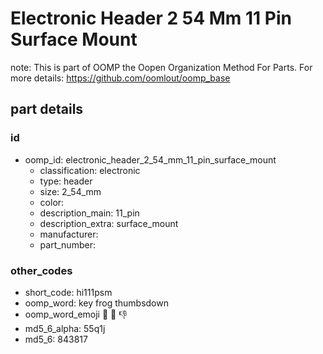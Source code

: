 # Electronic Header 2 54 Mm 11 Pin Surface Mount  

note: This is part of OOMP the Oopen Organization Method For Parts. For more details: https://github.com/oomlout/oomp_base

##  part details





### id
* oomp_id: electronic_header_2_54_mm_11_pin_surface_mount
  * classification: electronic
  * type: header
  * size: 2_54_mm
  * color: 
  * description_main: 11_pin
  * description_extra: surface_mount
  * manufacturer: 
  * part_number: 

### other_codes
* short_code: hi111psm
* oomp_word: key frog thumbsdown
* oomp_word_emoji :key: :frog: :thumbsdown:
* md5_6_alpha: 55q1j
* md5_6: 843817